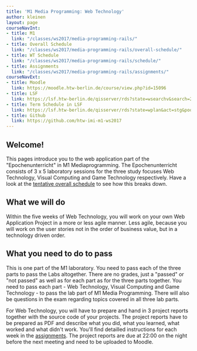 ```yaml
---
title: 'M1 Media Programming: Web Technology'
author: kleinen
layout: page
courseNavInt:
- title: M1
  link: "/classes/ws2017/media-programming-rails/"
- title: Overall Schedule
  link: "/classes/ws2017/media-programming-rails/overall-schedule/"
- title: WT Schedule
  link: "/classes/ws2017/media-programming-rails/schedule/"
- title: Assignments
  link: "/classes/ws2017/media-programming-rails/assignments/"
courseNavExt:
- title: Moodle
  link: https://moodle.htw-berlin.de/course/view.php?id=15096
- title: LSF
  link: https://lsf.htw-berlin.de/qisserver/rds?state=wsearchv&search=2&veranstaltung.veranstid=131290
- title: Term Schedule in LSF
  link: https://lsf.htw-berlin.de/qisserver/rds?state=wplan&act=stg&pool=stg&P.subc=plan&k_abstgv.abstgvnr=312&idcol=k_abstgv.abstgvnr&idval=312&r_zuordabstgv.semvonint=1&k_abstgv.dtxt=internationale&missing=allTerms&r_zuordabstgv.sembisint=1&purge=n&getglobal=n&text=Internationale+Medieninformatik+%28M%29%2C+PrüfungsOrdnung+20162
- title: Github
  link: https://github.com/htw-imi-m1-ws2017
---
```


## Welcome!

This pages introduce you to the web application part of the "Epochenunterricht" in M1 Mediaprogramming.
The Epochenunterricht consists of 3 x 5 laboratory sessions for the three study focuses Web Technology,
Visual Computing and Game Technology respectively. Have a look at the [tentative overall schedule](overall-schedule) to
see how this breaks down.

## What we will do

Within the five weeks of Web Technology, you will work on your own Web Application Project in a more or less
agile manner. Less agile, because you will work on the user stories not in the order of business value, but
in a technology driven order.

## What you need to do to pass

This is one part of the M1 laboratory. You need to pass each of the three parts to pass the Labs altogether. There are no grades,
just a "passed" or "not passed" as well as for each part as for the three parts together. You need to pass
each part - Web Technology, Visual Computing and Game Technology - to pass the lab part of M1 Media Programming.
There will also be questions in the exam regarding topics covered in all three lab parts.

For Web Technology, you will have to prepare and hand in 3 project reports together with the source code of
your projects. The project reports have to be prepared as PDF and describe what you did, what you learned, what worked and
what didn't work. You'll find detailled instructions for each week in the [assignments](assignments). The project reports are due at 22:00
on the night before the next meeting and need to be uploaded to Moodle.
